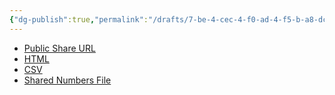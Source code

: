 ```yaml
---
{"dg-publish":true,"permalink":"/drafts/7-be-4-cec-4-f0-ad-4-f5-b-a8-dc-ffa-66231-e932/","dgHomeLink":true,"dgPassFrontmatter":false}
---
```



- [Public Share URL](https://app.textexpander.com/public/14093096578d4f40eeea15649f5cefbb)
- [HTML](https://github.com/extratone/TextExpander/blob/main/print/extratext.html)
- [CSV](https://github.com/extratone/TextExpander/blob/main/csv/Extratext.csv)
- [Shared Numbers File](https://www.icloud.com/numbers/08aSGAY7QaFQSp9tUIDbcSiUQ#Extratext)